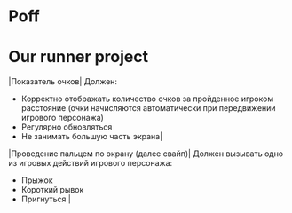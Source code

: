 # Poff
# Our runner project
|Показатель очков| 
Должен:
- Корректно отображать количество очков за пройденное игроком расстояние (очки начисляются автоматически при передвижении игрового персонажа)
- Регулярно обновляться
- Не занимать большую часть экрана|

|Проведение пальцем по экрану (далее свайп)| 
Должен вызывать одно из игровых действий игрового персонажа:
- Прыжок
- Короткий рывок
- Пригнуться
|
